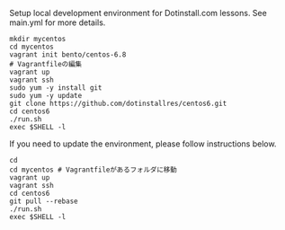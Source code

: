 Setup local development environment for Dotinstall.com lessons. 
See main.yml for more details.

```
mkdir mycentos
cd mycentos
vagrant init bento/centos-6.8
# Vagrantfileの編集
vagrant up
vagrant ssh
sudo yum -y install git
sudo yum -y update
git clone https://github.com/dotinstallres/centos6.git
cd centos6
./run.sh
exec $SHELL -l
```

If you need to update the environment, please follow instructions below.

```
cd
cd mycentos # Vagrantfileがあるフォルダに移動
vagrant up
vagrant ssh
cd centos6
git pull --rebase
./run.sh
exec $SHELL -l
```

